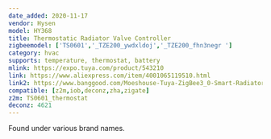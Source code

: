 ```yaml
---
date_added: 2020-11-17
vendor: Hysen
model: HY368
title: Thermostatic Radiator Valve Controller
zigbeemodel: ['TS0601','_TZE200_ywdxldoj','_TZE200_fhn3negr ']
category: hvac
supports: temperature, thermostat, battery
mlink: https://expo.tuya.com/product/543210
link: https://www.aliexpress.com/item/4001065119510.html
link2: https://www.banggood.com/Moeshouse-Tuya-ZigBee3_0-Smart-Radiator-Actuator-Programmable-Thermostatic-Radiator-Valve-Temperature-Controller-Voice-Control-via-Alexa-p-1741050.html
compatible: [z2m,iob,deconz,zha,zigate]
z2m: TS0601_thermostat
deconz: 4621
---
```

Found under various brand names.